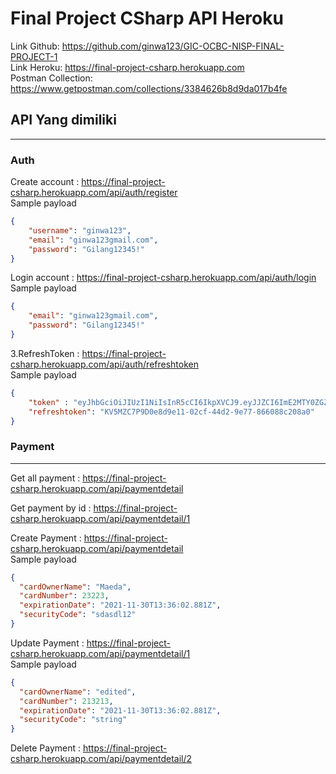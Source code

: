 # Final Project CSharp API Heroku

Link Github: https://github.com/ginwa123/GIC-OCBC-NISP-FINAL-PROJECT-1 \
Link Heroku: https://final-project-csharp.herokuapp.com \
Postman Collection: https://www.getpostman.com/collections/3384626b8d9da017b4fe
## API Yang dimiliki
---

### Auth

Create account : https://final-project-csharp.herokuapp.com/api/auth/register \
Sample payload
```json
{
    "username": "ginwa123",
    "email": "ginwa123gmail.com",
    "password": "Gilang12345!"
}
```

 Login account : https://final-project-csharp.herokuapp.com/api/auth/login \
Sample payload
```json
{
    "email": "ginwa123gmail.com",
    "password": "Gilang12345!"
}
```

3.RefreshToken : https://final-project-csharp.herokuapp.com/api/auth/refreshtoken \
Sample payload
```json
{
    "token" : "eyJhbGciOiJIUzI1NiIsInR5cCI6IkpXVCJ9.eyJJZCI6ImE2MTY0ZGZhLTMxMTUtNGQwYy1iMGNjLWNiOGU4NmRhYTE5MiIsImVtYWlsIjoiZ2lud2ExMjNnbWFpbC5jb20iLCJzdWIiOiJnaW53YTEyM2dtYWlsLmNvbSIsImp0aSI6IjhlNWY1Nzk1LTE1NzYtNDE3Yi1iNTQ0LTk5YjBhMzVhNzE1NCIsIm5iZiI6MTYzODI4NzIwOCwiZXhwIjoxNjM4Mjg3MzI4LCJpYXQiOjE2MzgyODcyMDh9.JC_sY773bSz9JsuilkgDE5qT6g1avMI5699CzDc60ig",
    "refreshtoken": "KV5MZC7P9D0e8d9e11-02cf-44d2-9e77-866088c208a0"
}
```

### Payment
---
Get all payment : https://final-project-csharp.herokuapp.com/api/paymentdetail

Get payment by id : https://final-project-csharp.herokuapp.com/api/paymentdetail/1

Create Payment : https://final-project-csharp.herokuapp.com/api/paymentdetail \
Sample payload
```json
{
  "cardOwnerName": "Maeda",
  "cardNumber": 23223,
  "expirationDate": "2021-11-30T13:36:02.881Z",
  "securityCode": "sdasdl12"
}
```

Update Payment : https://final-project-csharp.herokuapp.com/api/paymentdetail/1 \
Sample payload
```json
{
  "cardOwnerName": "edited",
  "cardNumber": 213213,
  "expirationDate": "2021-11-30T13:36:02.881Z",
  "securityCode": "string"
}
```
Delete Payment : https://final-project-csharp.herokuapp.com/api/paymentdetail/2